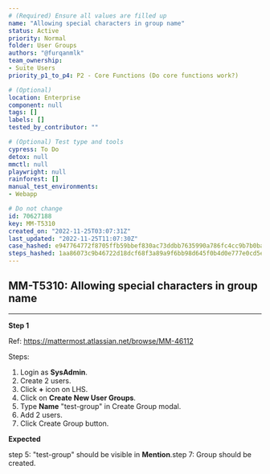 ```yaml
---
# (Required) Ensure all values are filled up
name: "Allowing special characters in group name"
status: Active
priority: Normal
folder: User Groups
authors: "@furqanmlk"
team_ownership: 
- Suite Users
priority_p1_to_p4: P2 - Core Functions (Do core functions work?)

# (Optional)
location: Enterprise
component: null
tags: []
labels: []
tested_by_contributor: ""

# (Optional) Test type and tools
cypress: To Do
detox: null
mmctl: null
playwright: null
rainforest: []
manual_test_environments:
- Webapp

# Do not change
id: 70627188
key: MM-T5310
created_on: "2022-11-25T03:07:31Z"
last_updated: "2022-11-25T11:07:30Z"
case_hashed: e947764772f8705ffb59bbef830ac73ddbb7635990a786fc4cc9b7b0ba63bbc35aa4651783402b105015fe559bed2e6c
steps_hashed: 1aa86073c9b46722d18dcf68f3a89a9f6bb98d645f0b4d0e777e0cd5ef7a193660d0b4d1cbedf56d42b1facb7f17bcb6
---
```


<!-- (Auto-generated) Based on frontmatter's "key" and "name" -->

## MM-T5310: Allowing special characters in group name

---

**Step 1**

Ref: <https://mattermost.atlassian.net/browse/MM-46112>

Steps:

1. Login as **SysAdmin**.
2. Create 2 users.
3. Click **+** icon on LHS.
4. Click on **Create New User Groups**.
5. Type **Name** "test-group" in Create Group modal.
6. Add 2 users.
7. Click Create Group button.

**Expected**

step 5: "test-group" should be visible in **Mention**.step 7: Group should be created.
